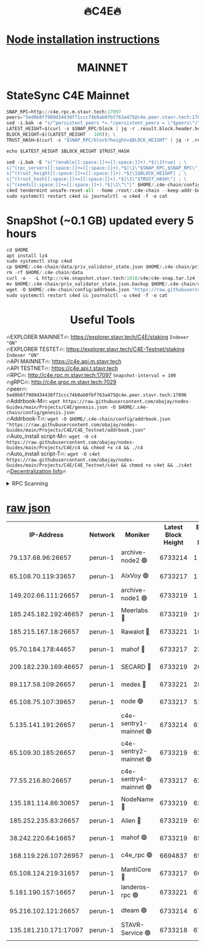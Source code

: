 <h1 align="center"> 🔥C4E🔥</h1>

[Node installation instructions](https://github.com/obajay/nodes-Guides/tree/main/Projects/C4E)
=

<h1 align="center"> MAINNET</h1>

# StateSync C4E Mainnet
```python
SNAP_RPC=http://c4e.rpc.m.stavr.tech:17097
peers="5ed0b8f7989d34438f71ccc74b0ab0fbf763a475@c4e.peer.stavr.tech:17096"
sed -i.bak -e "s/^persistent_peers *=.*/persistent_peers = \"$peers\"/" $HOME/.c4e-chain/config/config.toml
LATEST_HEIGHT=$(curl -s $SNAP_RPC/block | jq -r .result.block.header.height); \
BLOCK_HEIGHT=$((LATEST_HEIGHT - 100)); \
TRUST_HASH=$(curl -s "$SNAP_RPC/block?height=$BLOCK_HEIGHT" | jq -r .result.block_id.hash)

echo $LATEST_HEIGHT $BLOCK_HEIGHT $TRUST_HASH

sed -i.bak -E "s|^(enable[[:space:]]+=[[:space:]]+).*$|\1true| ; \
s|^(rpc_servers[[:space:]]+=[[:space:]]+).*$|\1\"$SNAP_RPC,$SNAP_RPC\"| ; \
s|^(trust_height[[:space:]]+=[[:space:]]+).*$|\1$BLOCK_HEIGHT| ; \
s|^(trust_hash[[:space:]]+=[[:space:]]+).*$|\1\"$TRUST_HASH\"| ; \
s|^(seeds[[:space:]]+=[[:space:]]+).*$|\1\"\"|" $HOME/.c4e-chain/config/config.toml
c4ed tendermint unsafe-reset-all --home /root/.c4e-chain --keep-addr-book
sudo systemctl restart c4ed && journalctl -u c4ed -f -o cat
```
# SnapShot (~0.1 GB) updated every 5 hours
```python
cd $HOME
apt install lz4
sudo systemctl stop c4ed
cp $HOME/.c4e-chain/data/priv_validator_state.json $HOME/.c4e-chain/priv_validator_state.json.backup
rm -rf $HOME/.c4e-chain/data
curl -o - -L http://c4e.snapshot.stavr.tech:1018/c4e/c4e-snap.tar.lz4 | lz4 -c -d - | tar -x -C $HOME/.c4e-chain --strip-components 2
mv $HOME/.c4e-chain/priv_validator_state.json.backup $HOME/.c4e-chain/data/priv_validator_state.json
wget -O $HOME/.c4e-chain/config/addrbook.json "https://raw.githubusercontent.com/obajay/nodes-Guides/main/Projects/C4E/addrbook.json"
sudo systemctl restart c4ed && journalctl -u c4ed -f -o cat
```
 <h1 align="center"> Useful Tools</h1>

🔥EXPLORER MAINNET🔥:  https://explorer.stavr.tech/C4E/staking            `Indexer "ON"` \
🔥EXPLORER TESTET🔥:   https://explorer.stavr.tech/C4E-Testnet/staking     `Indexer "ON"` \
🔥API MAINNET🔥:       https://c4e.api.m.stavr.tech \
🔥API TESTNET🔥:       https://c4e.api.t.stavr.tech \
🔥RPC🔥:               http://c4e.rpc.m.stavr.tech:17097                  `Snapshot-interval = 100` \
🔥gRPC🔥:              http://c4e.grpc.m.stavr.tech:7029 \
🔥peer🔥:              `5ed0b8f7989d34438f71ccc74b0ab0fbf763a475@c4e.peer.stavr.tech:17096` \
🔥Addrbook-M🔥:    ```wget https://raw.githubusercontent.com/obajay/nodes-Guides/main/Projects/C4E/genesis.json -O $HOME/.c4e-chain/config/genesis.json``` \
🔥Addrbook-T🔥:    ```wget -O $HOME/.c4e-chain/config/addrbook.json "https://raw.githubusercontent.com/obajay/nodes-Guides/main/Projects/C4E/C4E_Testnet/addrbook.json"``` \
🔥Auto_install script-M🔥: ```wget -O c4 https://raw.githubusercontent.com/obajay/nodes-Guides/main/Projects/C4E/c4 && chmod +x c4 && ./c4``` \
🔥Auto_install script-T🔥: ```wget -O c4et https://raw.githubusercontent.com/obajay/nodes-Guides/main/Projects/C4E/C4E_Testnet/c4et && chmod +x c4et && ./c4et``` \
🔥[Decentralization Info](https://github.com/obajay/StateSync-snapshots/tree/main/Projects/C4E/Decentralization)🔥




<details>
<summary>RPC Scanning</summary>

<h2 align="center"> We scan nodes in real time every 4 hours. And we provide the final result of RPC endpoints.
We cannot influence the operation of these nodes in any way. </h2>


```python
If Voting Power is higher than 0 --> then the Node is a validator of the network and may be subject to attack and be a potential threat to the chain.
```
```python
We marked such validators with a red symbol
```

</details>

[raw json](https://rpc-check.c4e.stavr.tech/c4e/rpc-c4e-result.json)
=



<table><tr><th>IP-Address</th><th>Network</th><th>Moniker</th><th>Latest Block Height</th><th>Earliest Block Height</th><th>Catching Up</th><th>Tx Index</th><th>Voting Power</th><th>Scan Time</th></tr><tr><td>79.137.68.96:26657</td><td>perun-1</td><td>archive-node2 🟢</td><td>6733214</td><td>1</td><td>False</td><td>on</td><td>0</td><td>2024-01-14T21:10:07.353102033UTC</td></tr><tr><td>65.108.70.119:33657</td><td>perun-1</td><td>AlxVoy 🟢</td><td>6733217</td><td>1</td><td>False</td><td>on</td><td>0</td><td>2024-01-14T21:10:21.761406080UTC</td></tr><tr><td>149.202.66.111:26657</td><td>perun-1</td><td>archive-node1 🟢</td><td>6733219</td><td>1</td><td>False</td><td>on</td><td>0</td><td>2024-01-14T21:10:37.777657866UTC</td></tr><tr><td>185.245.182.192:46657</td><td>perun-1</td><td>Meerlabs 🔴</td><td>6733219</td><td>1051501</td><td>False</td><td>on</td><td>527310</td><td>2024-01-14T21:10:41.246165957UTC</td></tr><tr><td>185.215.167.18:26657</td><td>perun-1</td><td>Rawalot 🔴</td><td>6733221</td><td>1090501</td><td>False</td><td>on</td><td>701423</td><td>2024-01-14T21:10:52.879081008UTC</td></tr><tr><td>95.70.184.178:44657</td><td>perun-1</td><td>mahof 🔴</td><td>6733217</td><td>2342001</td><td>False</td><td>off</td><td>1864169</td><td>2024-01-14T21:10:20.938574525UTC</td></tr><tr><td>209.182.239.169:46657</td><td>perun-1</td><td>SECARD 🔴</td><td>6733219</td><td>2616101</td><td>False</td><td>off</td><td>1136703</td><td>2024-01-14T21:10:35.096505604UTC</td></tr><tr><td>89.117.58.109:26657</td><td>perun-1</td><td>medes 🔴</td><td>6733221</td><td>2826001</td><td>False</td><td>off</td><td>1484927</td><td>2024-01-14T21:10:48.065004489UTC</td></tr><tr><td>65.108.75.107:39657</td><td>perun-1</td><td>node 🟢</td><td>6733217</td><td>5198801</td><td>False</td><td>on</td><td>0</td><td>2024-01-14T21:10:24.248506221UTC</td></tr><tr><td>5.135.141.191:26657</td><td>perun-1</td><td>c4e-sentry1-mainnet 🟢</td><td>6733214</td><td>6198001</td><td>False</td><td>on</td><td>0</td><td>2024-01-14T21:10:06.675630575UTC</td></tr><tr><td>65.109.30.185:26657</td><td>perun-1</td><td>c4e-sentry2-mainnet 🟢</td><td>6733219</td><td>6238301</td><td>False</td><td>on</td><td>0</td><td>2024-01-14T21:10:40.892102096UTC</td></tr><tr><td>77.55.216.80:26657</td><td>perun-1</td><td>c4e-sentry4-mainnet 🟢</td><td>6733217</td><td>6241001</td><td>False</td><td>on</td><td>0</td><td>2024-01-14T21:10:21.380327780UTC</td></tr><tr><td>135.181.114.86:30657</td><td>perun-1</td><td>NodeName 🔴</td><td>6733219</td><td>6284301</td><td>False</td><td>off</td><td>140495</td><td>2024-01-14T21:10:38.118845816UTC</td></tr><tr><td>185.252.235.83:26657</td><td>perun-1</td><td>Alien 🔴</td><td>6733219</td><td>6502501</td><td>False</td><td>on</td><td>1136703</td><td>2024-01-14T21:10:38.435337154UTC</td></tr><tr><td>38.242.220.64:16657</td><td>perun-1</td><td>mahof 🟢</td><td>6733219</td><td>6545801</td><td>False</td><td>off</td><td>0</td><td>2024-01-14T21:10:35.438878347UTC</td></tr><tr><td>168.119.226.107:26957</td><td>perun-1</td><td>c4e_rpc 🟢</td><td>6694837</td><td>6594837</td><td>False</td><td>on</td><td>0</td><td>2024-01-14T21:10:13.874446548UTC</td></tr><tr><td>65.108.124.219:31657</td><td>perun-1</td><td>MantiCore 🔴</td><td>6733217</td><td>6633217</td><td>False</td><td>off</td><td>193282</td><td>2024-01-14T21:10:20.399495902UTC</td></tr><tr><td>5.181.190.157:16657</td><td>perun-1</td><td>landeros-rpc 🟢</td><td>6733221</td><td>6708001</td><td>False</td><td>on</td><td>0</td><td>2024-01-14T21:10:52.554455860UTC</td></tr><tr><td>95.216.102.121:26657</td><td>perun-1</td><td>dteam 🟢</td><td>6733214</td><td>6728001</td><td>False</td><td>on</td><td>0</td><td>2024-01-14T21:10:07.026823054UTC</td></tr><tr><td>135.181.210.171:17097</td><td>perun-1</td><td>STAVR-Service 🟢</td><td>6733218</td><td>6731001</td><td>False</td><td>on</td><td>0</td><td>2024-01-14T21:10:26.617011384UTC</td></tr></table>

